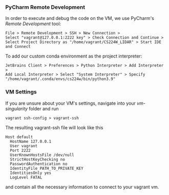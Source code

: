 ### PyCharm Remote Development

In order to execute and debug the code on the VM, we use PyCharm's *Remote Development* tool:

    File > Remote Development > SSH > New Connection > 
    Select "vagrant@127.0.0.1:2222 key" > Check Connection and Continue > 
    Select Project Directory as "/home/vagrant/CS224W_LIDAR" > Start IDE and Connect

To add our custom conda environment as the project interpreter:

    JetBrains Client > Preferences > Python Interpreter > Add Interpreter >
    Add Local Interpreter > Select "System Interpreter" > Specify "/home/vagrant/.conda/envs/cs224w/bin/python3.9"

### VM Settings

If you are unsure about your VM's settings, navigate into your *vm-singularity* folder and run 

    vagrant ssh-config > vagrant-ssh

The resulting vagrant-ssh file will look like this 

    Host default 
      HostName 127.0.0.1 
      User vagrant 
      Port 2222 
      UserKnownHostsFile /dev/null 
      StrictHostKeyChecking no 
      PasswordAuthentication no 
      IdentityFile PATH_TO_PRIVATE_KEY
      IdentitiesOnly yes 
      LogLevel FATAL

and contain all the necessary information to connect to your vagrant vm.

